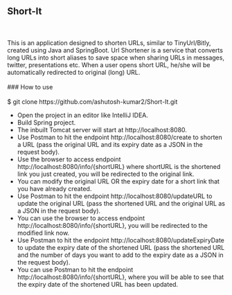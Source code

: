 ## Short-It
<br />
<br />
This is an application designed to shorten URLs, similar to TinyUrl/Bitly, created using Java and SpringBoot. 
Url Shortener is a service that converts long URLs into short aliases to save space when sharing URLs in messages, twitter, presentations etc. When a user opens short URL, he/she will be automatically redirected to original (long) URL.
<br />
<br />
### How to use
<br />
<br />
$ git clone https://github.com/ashutosh-kumar2/Short-It.git

  - Open the project in an editor like IntelliJ IDEA.
  - Build Spring project.
  - The inbuilt Tomcat server will start at http://localhost:8080.
  - Use Postman to hit the endpoint http://localhost:8080/create to shorten a URL (pass the original URL and its expiry date as a JSON in the request body).
  - Use the browser to access endpoint http://localhost:8080/info/{shortURL} where shortURL is the shortened link you just created, you will be redirected to the original link.
  - You can modify the original URL OR the expiry date for a short link that you have already created.
  - Use Postman to hit the endpoint http://localhost:8080/updateURL to update the original URL (pass the shortened URL and the original URL as a JSON in the request body).
  - You can use the browser to access endpoint http://localhost:8080/info/{shortURL}, you will be redirected to the modified link now.
  - Use Postman to hit the endpoint http://localhost:8080/updateExpiryDate to update the expiry date of the shortened URL (pass the shortened URL and the number of days you want to add to the expiry date as a JSON in the request body).
  - You can use Postman to hit the endpoint http://localhost:8080/info/{shortURL}, where you will be able to see that the expiry date of the shortened URL has been updated.
    
<br />
<br />
